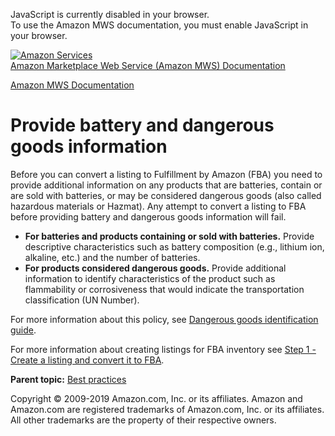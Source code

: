 <div id="MWSDX_noscript">

JavaScript is currently disabled in your browser.  
To use the Amazon MWS documentation, you must enable JavaScript in your
browser.

</div>

<div id="MWSDX_divtop">

[![Amazon
Services](https://images-na.ssl-images-amazon.com/images/G/08/mwsportal/fr_FR/amazonservices.gif "Amazon Services")](http://services.amazon.fr)  
<span id="MWSDX_titlebar">[Amazon Marketplace Web Service (Amazon MWS)
Documentation](https://developer.amazonservices.fr/gp/mws/docs.html)</span>

</div>

<div id="MWSDX_divbottom">

<div id="MWSDX_divleft">

<div id="MWSDX_toc">

</div>

</div>

<div id="MWSDX_divright">

<div id="MWSDX_content">

<span id="MWSDX_breadcrumbs">[Amazon MWS
Documentation](https://developer.amazonservices.fr/gp/mws/docs.html)</span>

<div id="FBAGuide_ProvideBatteryAndDgInfo" class="nested0">

Provide battery and dangerous goods information
===============================================

<div class="body">

Before you can convert a listing to <span class="ph">Fulfillment by
Amazon (FBA)</span> you need to provide additional information on any
products that are batteries, contain or are sold with batteries, or may
be considered dangerous goods (also called hazardous materials or
Hazmat). Any attempt to convert a listing to <span class="ph">FBA</span>
before providing battery and dangerous goods information will fail.

-   **For batteries and products containing or sold with batteries.**
    Provide descriptive characteristics such as battery composition
    (e.g., lithium ion, alkaline, etc.) and the number of batteries.
-   **For products considered dangerous goods.** Provide additional
    information to identify characteristics of the product such as
    flammability or corrosiveness that would indicate the transportation
    classification (UN Number).

For more information about this policy, see
<a href="https://sellercentral-europe.amazon.com/gp/help/201003400" class="xref">Dangerous goods identification guide</a>.

For more information about creating listings for <span
class="ph">FBA</span> inventory see
<a href="FBAGuide_CreateListing.md#FBAGuide_CreateListing" class="xref">Step 1 - Create a listing and convert it to FBA</a>.

</div>

<div class="related-links">

<div class="familylinks">

<div class="parentlink">

**Parent topic:**
<a href="../fba_guide/FBAGuide_BestPractices.md" class="link">Best practices</a>

</div>

</div>

</div>

</div>

<div id="MWSDX_footer">

Copyright © 2009-2019 Amazon.com, Inc. or its affiliates. Amazon and
Amazon.com are registered trademarks of Amazon.com, Inc. or its
affiliates. All other trademarks are the property of their respective
owners.

</div>

</div>

</div>

<div style="clear: both;">

</div>

</div>
